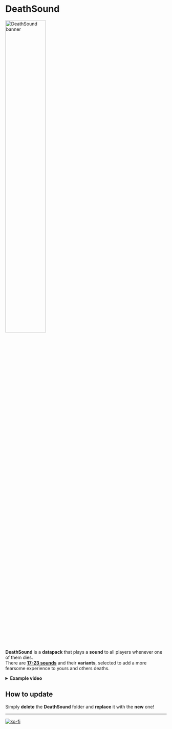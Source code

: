 # DeathSound

<img src="https://github.com/El-Kavio/DeathSound/assets/140896938/2bcd8e82-de53-4162-93c9-1f0cc6aa8959" alt="DeathSound banner" width="50%">

**DeathSound** is a **datapack** that plays a **sound** to all players whenever one of them dies.<br>
There are **[17-23 sounds](. "Depends on the Minecraft version you're using.")** and their **variants**, selected to add a more fearsome experience to yours and others deaths.

<details><summary><b>Example video</b></summary>
  
https://github.com/El-Kavio/DeathSound/assets/140896938/d3ca3724-9d15-4743-9222-a49732d3b66e

</details>

## How to update

Simply **delete** the **DeathSound** folder and **replace** it with the **new** one!

---

[![ko-fi](https://ko-fi.com/img/githubbutton_sm.svg)](https://ko-fi.com/kavio)

